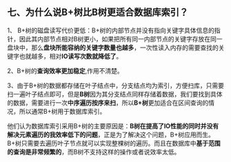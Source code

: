 
## 七、为什么说B+树比B树更适合数据库索引？
1、 B+树的磁盘读写代价更低：B+树的内部节点并没有指向关键字具体信息的指针，因此其内部节点相对B树更小，如果把所有同一内部节点的关键字存放在同一盘块中，那么**盘块所能容纳的关键字数量也越多**，一次性读入内存的需要查找的关键字也就越多，相对**IO读写次数就降低了**。

2、B+树的**查询效率更加稳定**,作用不清楚。

3、由于B+树的数据都存储在叶子结点中，分支结点均为索引，方便扫库，只需要扫一遍叶子结点即可，但是**B树**因为其分支结点同样存储着数据，我们要找到具体的数据，需要进行一次**中序遍历按序来扫**，所以**B+树**更加适合在区间查询的情况，所以通常B+树用于数据库索引。

他们认为数据库索引采用B+树的主要原因是：**B树在提高了IO性能的同时并没有解决元素遍历的我效率低下的问题**，正是为了解决这个问题，B+树应用而生。B+树只需要去遍历叶子节点就可以实现整棵树的遍历。而且在数据库中**基于范围的查询是非常频繁的**，而B树不支持这样的操作或者说效率太低。